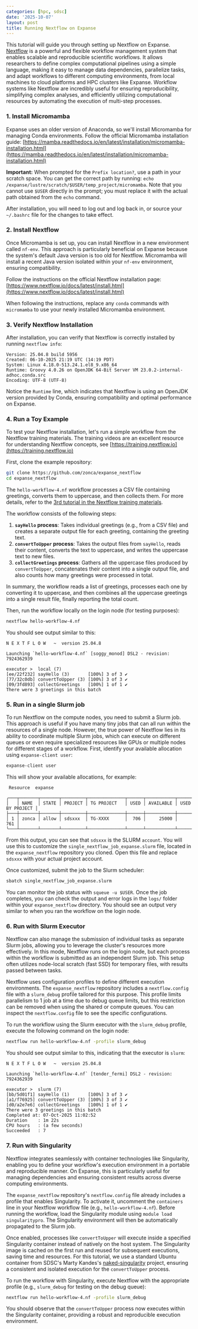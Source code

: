 ```yaml
---
categories: [hpc, sdsc]
date: '2025-10-07'
layout: post
title: Running Nextflow on Expanse
---
```


This tutorial will guide you through setting up Nextflow on Expanse. [Nextflow](https://www.nextflow.io/) is a powerful and flexible workflow management system that enables scalable and reproducible scientific workflows. It allows researchers to define complex computational pipelines using a simple language, making it easy to manage data dependencies, parallelize tasks, and adapt workflows to different computing environments, from local machines to cloud platforms and HPC clusters like Expanse. Workflow systems like Nextflow are incredibly useful for ensuring reproducibility, simplifying complex analyses, and efficiently utilizing computational resources by automating the execution of multi-step processes.

### 1. Install Micromamba

Expanse uses an older version of Anaconda, so we'll install Micromamba for managing Conda environments. Follow the official Micromamba installation guide: [https://mamba.readthedocs.io/en/latest/installation/micromamba-installation.html](https://mamba.readthedocs.io/en/latest/installation/micromamba-installation.html)

**Important:** When prompted for the `Prefix location?`, use a path in your scratch space. You can get the correct path by running: `echo /expanse/lustre/scratch/$USER/temp_project/micromamba`. Note that you cannot use `$USER` directly in the prompt; you must replace it with the actual path obtained from the `echo` command.

After installation, you will need to log out and log back in, or source your `~/.bashrc` file for the changes to take effect.

### 2. Install Nextflow

Once Micromamba is set up, you can install Nextflow in a new environment called `nf-env`. This approach is particularly beneficial on Expanse because the system's default Java version is too old for Nextflow. Micromamba will install a recent Java version isolated within your `nf-env` environment, ensuring compatibility.

Follow the instructions on the official Nextflow installation page: [https://www.nextflow.io/docs/latest/install.html](https://www.nextflow.io/docs/latest/install.html)

When following the instructions, replace any `conda` commands with `micromamba` to use your newly installed Micromamba environment.

### 3. Verify Nextflow Installation

After installation, you can verify that Nextflow is correctly installed by running `nextflow info`:

```
Version: 25.04.8 build 5956
Created: 06-10-2025 21:19 UTC (14:19 PDT)
System: Linux 4.18.0-513.24.1.el8_9.x86_64
Runtime: Groovy 4.0.26 on OpenJDK 64-Bit Server VM 23.0.2-internal-adhoc.conda.src
Encoding: UTF-8 (UTF-8)
```

Notice the `Runtime` line, which indicates that Nextflow is using an OpenJDK version provided by Conda, ensuring compatibility and optimal performance on Expanse.

### 4. Run a Toy Example

To test your Nextflow installation, let's run a simple workflow from the Nextflow training materials. The training videos are an excellent resource for understanding Nextflow concepts, see [https://training.nextflow.io](https://training.nextflow.io)

First, clone the example repository:

```bash
git clone https://github.com/zonca/expanse_nextflow
cd expanse_nextflow
```

The `hello-workflow-4.nf` workflow processes a CSV file containing greetings, converts them to uppercase, and then collects them. For more details, refer to the [3rd tutorial in the Nextflow training materials](https://training.nextflow.io/2.4.0/hello_nextflow/03_hello_workflow/).

The workflow consists of the following steps:

1.  **`sayHello` process**: Takes individual greetings (e.g., from a CSV file) and creates a separate output file for each greeting, containing the greeting text.
2.  **`convertToUpper` process**: Takes the output files from `sayHello`, reads their content, converts the text to uppercase, and writes the uppercase text to new files.
3.  **`collectGreetings` process**: Gathers all the uppercase files produced by `convertToUpper`, concatenates their content into a single output file, and also counts how many greetings were processed in total.

In summary, the workflow reads a list of greetings, processes each one by converting it to uppercase, and then combines all the uppercase greetings into a single result file, finally reporting the total count.

Then, run the workflow locally on the login node (for testing purposes):

```bash
nextflow hello-workflow-4.nf
```

You should see output similar to this:

```
N E X T F L O W   ~  version 25.04.8

Launching `hello-workflow-4.nf` [soggy_monod] DSL2 - revision: 7924362939

executor >  local (7)
[ee/22f232] sayHello (3)       [100%] 3 of 3 ✔
[77/32c0db] convertToUpper (3) [100%] 3 of 3 ✔
[09/3fd893] collectGreetings   [100%] 1 of 1 ✔
There were 3 greetings in this batch
```

### 5. Run in a single Slurm job

To run Nextflow on the compute nodes, you need to submit a Slurm job. This approach is useful if you have many tiny jobs that can all run within the resources of a single node. However, the true power of Nextflow lies in its ability to coordinate multiple Slurm jobs, which can execute on different queues or even require specialized resources like GPUs or multiple nodes for different stages of a workflow. First, identify your available allocation using `expanse-client user`:

```bash
expanse-client user
```

This will show your available allocations, for example:

```
 Resource  expanse 

╭───┬───────┬───────┬─────────┬──────────────┬──────┬───────────┬─────────────────╮
│   │ NAME  │ STATE │ PROJECT │ TG PROJECT   │ USED │ AVAILABLE │ USED BY PROJECT │
├───┼───────┼───────┼─────────┼──────────────┼──────┼───────────┼─────────────────┤
│ 1 │ zonca │ allow │ sdsxxx  │ TG-XXXX      │  706 │     25000 │             761 │
╰───┴───────┴───────┴─────────┴──────────────┴──────┴───────────┴─────────────────╯
```

From this output, you can see that `sdsxxx` is the SLURM `account`. You will use this to customize the `single_nextflow_job_expanse.slurm` file, located in the `expanse_nextflow` repository you cloned. Open this file and replace `sdsxxx` with your actual project account.

Once customized, submit the job to the Slurm scheduler:

```bash
sbatch single_nextflow_job_expanse.slurm
```

You can monitor the job status with `squeue -u $USER`. Once the job completes, you can check the output and error logs in the `logs/` folder within your `expanse_nextflow` directory. You should see an output very similar to when you ran the workflow on the login node.

### 6. Run with Slurm Executor

Nextflow can also manage the submission of individual tasks as separate Slurm jobs, allowing you to leverage the cluster's resources more effectively. In this mode, Nextflow runs on the login node, but each process within the workflow is submitted as an independent Slurm job. This setup often utilizes node-local scratch (fast SSD) for temporary files, with results passed between tasks.

Nextflow uses configuration profiles to define different execution environments. The `expanse_nextflow` repository includes a `nextflow.config` file with a `slurm_debug` profile tailored for this purpose. This profile limits parallelism to 1 job at a time due to debug queue limits, but this restriction can be removed when using the shared or compute queues. You can inspect the `nextflow.config` file to see the specific configurations.

To run the workflow using the Slurm executor with the `slurm_debug` profile, execute the following command on the login node:

```bash
nextflow run hello-workflow-4.nf -profile slurm_debug
```

You should see output similar to this, indicating that the executor is `slurm`:

```
N E X T F L O W   ~  version 25.04.8

Launching `hello-workflow-4.nf` [tender_fermi] DSL2 - revision: 7924362939

executor >  slurm (7)
[bb/5d01f1] sayHello (1)       [100%] 3 of 3 ✔
[a1/f76925] convertToUpper (3) [100%] 3 of 3 ✔
[d0/a2e7e6] collectGreetings   [100%] 1 of 1 ✔
There were 3 greetings in this batch
Completed at: 07-Oct-2025 11:02:52
Duration    : 1m 22s
CPU hours   : (a few seconds)
Succeeded   : 7
```

### 7. Run with Singularity

Nextflow integrates seamlessly with container technologies like Singularity, enabling you to define your workflow's execution environment in a portable and reproducible manner. On Expanse, this is particularly useful for managing dependencies and ensuring consistent results across diverse computing environments.

The `expanse_nextflow` repository's `nextflow.config` file already includes a profile that enables Singularity. To activate it, uncomment the `containers` line in your Nextflow workflow file (e.g., `hello-workflow-4.nf`). Before running the workflow, load the Singularity module using `module load singularitypro`. The Singularity environment will then be automatically propagated to the Slurm job.

Once enabled, processes like `convertToUpper` will execute inside a specified Singularity container instead of natively on the host system. The Singularity image is cached on the first run and reused for subsequent executions, saving time and resources. For this tutorial, we use a standard Ubuntu container from SDSC's Marty Kandes's [naked-singularity](https://github.com/mkandes/naked-singularity) project, ensuring a consistent and isolated execution for the `convertToUpper` process.

To run the workflow with Singularity, execute Nextflow with the appropriate profile (e.g., `slurm_debug` for testing on the debug queue):

```bash
nextflow run hello-workflow-4.nf -profile slurm_debug
```

You should observe that the `convertToUpper` process now executes within the Singularity container, providing a robust and reproducible execution environment.
